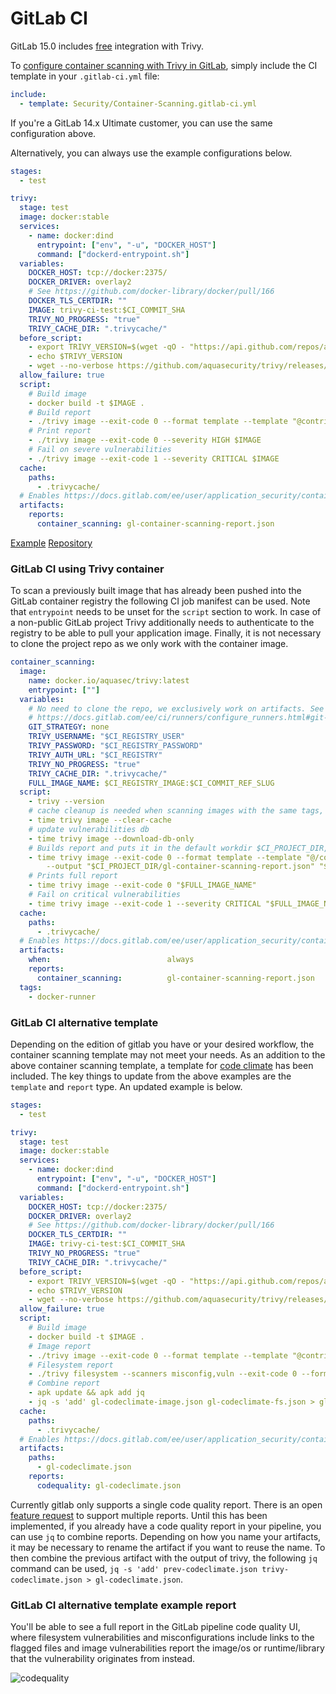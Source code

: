# GitLab CI

GitLab 15.0 includes [free](https://gitlab.com/groups/gitlab-org/-/epics/2233) integration with Trivy.

To [configure container scanning with Trivy in GitLab](https://docs.gitlab.com/ee/user/application_security/container_scanning/#configuration), simply include the CI template in your `.gitlab-ci.yml` file:

```yaml
include:
  - template: Security/Container-Scanning.gitlab-ci.yml
```

If you're a GitLab 14.x Ultimate customer, you can use the same configuration above.

Alternatively, you can always use the example configurations below.

```yaml
stages:
  - test

trivy:
  stage: test
  image: docker:stable
  services:
    - name: docker:dind
      entrypoint: ["env", "-u", "DOCKER_HOST"]
      command: ["dockerd-entrypoint.sh"]
  variables:
    DOCKER_HOST: tcp://docker:2375/
    DOCKER_DRIVER: overlay2
    # See https://github.com/docker-library/docker/pull/166
    DOCKER_TLS_CERTDIR: ""
    IMAGE: trivy-ci-test:$CI_COMMIT_SHA
    TRIVY_NO_PROGRESS: "true"
    TRIVY_CACHE_DIR: ".trivycache/"
  before_script:
    - export TRIVY_VERSION=$(wget -qO - "https://api.github.com/repos/aquasecurity/trivy/releases/latest" | grep '"tag_name":' | sed -E 's/.*"v([^"]+)".*/\1/')
    - echo $TRIVY_VERSION
    - wget --no-verbose https://github.com/aquasecurity/trivy/releases/download/v${TRIVY_VERSION}/trivy_${TRIVY_VERSION}_Linux-64bit.tar.gz -O - | tar -zxvf -
  allow_failure: true
  script:
    # Build image
    - docker build -t $IMAGE .
    # Build report
    - ./trivy image --exit-code 0 --format template --template "@contrib/gitlab.tpl" -o gl-container-scanning-report.json $IMAGE
    # Print report
    - ./trivy image --exit-code 0 --severity HIGH $IMAGE
    # Fail on severe vulnerabilities
    - ./trivy image --exit-code 1 --severity CRITICAL $IMAGE
  cache:
    paths:
      - .trivycache/
  # Enables https://docs.gitlab.com/ee/user/application_security/container_scanning/ (Container Scanning report is available on GitLab EE Ultimate or GitLab.com Gold)
  artifacts:
    reports:
      container_scanning: gl-container-scanning-report.json
```

[Example][example]
[Repository][repository]

### GitLab CI using Trivy container

To scan a previously built image that has already been pushed into the
GitLab container registry the following CI job manifest can be used.
Note that `entrypoint` needs to be unset for the `script` section to work.
In case of a non-public GitLab project Trivy additionally needs to
authenticate to the registry to be able to pull your application image.
Finally, it is not necessary to clone the project repo as we only work
with the container image.

```yaml
container_scanning:
  image:
    name: docker.io/aquasec/trivy:latest
    entrypoint: [""]
  variables:
    # No need to clone the repo, we exclusively work on artifacts. See
    # https://docs.gitlab.com/ee/ci/runners/configure_runners.html#git-strategy
    GIT_STRATEGY: none
    TRIVY_USERNAME: "$CI_REGISTRY_USER"
    TRIVY_PASSWORD: "$CI_REGISTRY_PASSWORD"
    TRIVY_AUTH_URL: "$CI_REGISTRY"
    TRIVY_NO_PROGRESS: "true"
    TRIVY_CACHE_DIR: ".trivycache/"
    FULL_IMAGE_NAME: $CI_REGISTRY_IMAGE:$CI_COMMIT_REF_SLUG
  script:
    - trivy --version
    # cache cleanup is needed when scanning images with the same tags, it does not remove the database
    - time trivy image --clear-cache
    # update vulnerabilities db
    - time trivy image --download-db-only
    # Builds report and puts it in the default workdir $CI_PROJECT_DIR, so `artifacts:` can take it from there
    - time trivy image --exit-code 0 --format template --template "@/contrib/gitlab.tpl"
        --output "$CI_PROJECT_DIR/gl-container-scanning-report.json" "$FULL_IMAGE_NAME"
    # Prints full report
    - time trivy image --exit-code 0 "$FULL_IMAGE_NAME"
    # Fail on critical vulnerabilities
    - time trivy image --exit-code 1 --severity CRITICAL "$FULL_IMAGE_NAME"
  cache:
    paths:
      - .trivycache/
  # Enables https://docs.gitlab.com/ee/user/application_security/container_scanning/ (Container Scanning report is available on GitLab EE Ultimate or GitLab.com Gold)
  artifacts:
    when:                          always
    reports:
      container_scanning:          gl-container-scanning-report.json
  tags:
    - docker-runner
```

[example]: https://gitlab.com/aquasecurity/trivy-ci-test/pipelines
[repository]: https://github.com/aquasecurity/trivy-ci-test

### GitLab CI alternative template

Depending on the edition of gitlab you have or your desired workflow, the
container scanning template may not meet your needs. As an addition to the
above container scanning template, a template for
[code climate](https://docs.gitlab.com/ee/user/project/merge_requests/code_quality.html)
has been included. The key things to update from the above examples are
the `template` and `report` type. An updated example is below.

```yaml
stages:
  - test

trivy:
  stage: test
  image: docker:stable
  services:
    - name: docker:dind
      entrypoint: ["env", "-u", "DOCKER_HOST"]
      command: ["dockerd-entrypoint.sh"]
  variables:
    DOCKER_HOST: tcp://docker:2375/
    DOCKER_DRIVER: overlay2
    # See https://github.com/docker-library/docker/pull/166
    DOCKER_TLS_CERTDIR: ""
    IMAGE: trivy-ci-test:$CI_COMMIT_SHA
    TRIVY_NO_PROGRESS: "true"
    TRIVY_CACHE_DIR: ".trivycache/"
  before_script:
    - export TRIVY_VERSION=$(wget -qO - "https://api.github.com/repos/aquasecurity/trivy/releases/latest" | grep '"tag_name":' | sed -E 's/.*"v([^"]+)".*/\1/')
    - echo $TRIVY_VERSION
    - wget --no-verbose https://github.com/aquasecurity/trivy/releases/download/v${TRIVY_VERSION}/trivy_${TRIVY_VERSION}_Linux-64bit.tar.gz -O - | tar -zxvf -
  allow_failure: true
  script:
    # Build image
    - docker build -t $IMAGE .
    # Image report
    - ./trivy image --exit-code 0 --format template --template "@contrib/gitlab-codequality.tpl" -o gl-codeclimate-image.json $IMAGE
    # Filesystem report
    - ./trivy filesystem --scanners misconfig,vuln --exit-code 0 --format template --template "@contrib/gitlab-codequality.tpl" -o gl-codeclimate-fs.json .
    # Combine report
    - apk update && apk add jq
    - jq -s 'add' gl-codeclimate-image.json gl-codeclimate-fs.json > gl-codeclimate.json
  cache:
    paths:
      - .trivycache/
  # Enables https://docs.gitlab.com/ee/user/application_security/container_scanning/ (Container Scanning report is available on GitLab EE Ultimate or GitLab.com Gold)
  artifacts:
    paths:
      - gl-codeclimate.json
    reports:
      codequality: gl-codeclimate.json
```

Currently gitlab only supports a single code quality report. There is an
open [feature request](https://gitlab.com/gitlab-org/gitlab/-/issues/9014)
to support multiple reports. Until this has been implemented, if you
already have a code quality report in your pipeline, you can use
`jq` to combine reports. Depending on how you name your artifacts, it may
be necessary to rename the artifact if you want to reuse the name. To then
combine the previous artifact with the output of trivy, the following `jq`
command can be used, `jq -s 'add' prev-codeclimate.json trivy-codeclimate.json > gl-codeclimate.json`.

### GitLab CI alternative template example report

You'll be able to see a full report in the GitLab pipeline code quality UI, where filesystem vulnerabilities and misconfigurations include links to the flagged files and image vulnerabilities report the image/os or runtime/library that the vulnerability originates from instead.

![codequality](../../imgs/gitlab-codequality.png)
